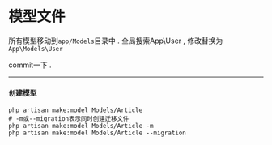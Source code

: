 # 模型文件

所有模型移动到`app/Models`目录中 . 全局搜索App\User , 修改替换为`App\Models\User`

commit一下 .

---

#### 创建模型

```
php artisan make:model Models/Article
# -m或--migration表示同时创建迁移文件
php artisan make:model Models/Article -m
php artisan make:model Models/Article --migration
```



